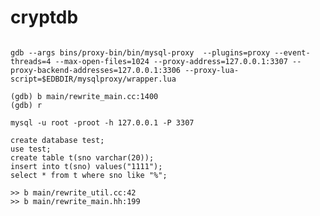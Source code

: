 # cryptdb

```shell script

gdb --args bins/proxy-bin/bin/mysql-proxy  --plugins=proxy --event-threads=4 --max-open-files=1024 --proxy-address=127.0.0.1:3307 --proxy-backend-addresses=127.0.0.1:3306 --proxy-lua-script=$EDBDIR/mysqlproxy/wrapper.lua
```

```shell script
(gdb) b main/rewrite_main.cc:1400
(gdb) r
```

```shell script
mysql -u root -proot -h 127.0.0.1 -P 3307
```

```shell script
create database test;
use test;
create table t(sno varchar(20));
insert into t(sno) values("1111");
select * from t where sno like "%";
```

```shell script
>> b main/rewrite_util.cc:42
>> b main/rewrite_main.hh:199
```
